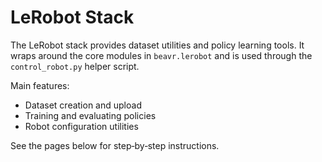 # LeRobot Stack

The LeRobot stack provides dataset utilities and policy learning tools. It wraps around the core modules in `beavr.lerobot` and is used through the `control_robot.py` helper script.

Main features:

- Dataset creation and upload
- Training and evaluating policies
- Robot configuration utilities

See the pages below for step‑by‑step instructions.
